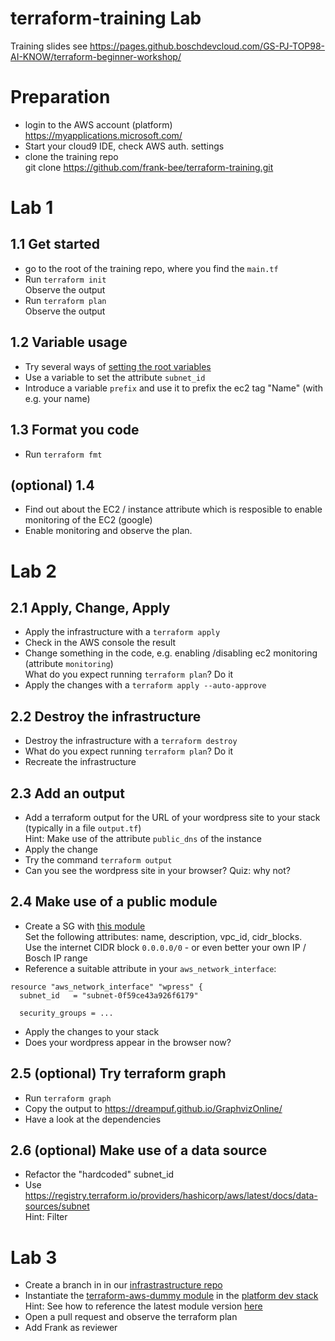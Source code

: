 # terraform-training Lab

Training slides see https://pages.github.boschdevcloud.com/GS-PJ-TOP98-AI-KNOW/terraform-beginner-workshop/

# Preparation 

- login to the AWS account (platform) https://myapplications.microsoft.com/
- Start your cloud9 IDE, check AWS auth. settings 
- clone the training repo\
git clone https://github.com/frank-bee/terraform-training.git

# Lab 1

## 1.1 Get started
- go to the root of the training repo, where you find the `main.tf`
- Run `terraform init`\
  Observe the output
- Run `terraform plan`\
  Observe the output

## 1.2 Variable usage
- Try several ways of [setting the root variables](https://www.terraform.io/docs/language/values/variables.html#assigning-values-to-root-module-variables)
- Use a variable to set the attribute `subnet_id`
- Introduce a variable `prefix` and use it to prefix the ec2 tag "Name" (with e.g. your name)

## 1.3 Format you code 
- Run `terraform fmt`

## (optional) 1.4
- Find out about the EC2 / instance attribute which is resposible to enable monitoring of the EC2 (google)
- Enable monitoring and observe the plan.

# Lab 2

## 2.1 Apply, Change, Apply
- Apply the infrastructure with a `terraform apply`
- Check in the AWS console the result 
- Change something in the code, e.g. enabling /disabling ec2 monitoring (attribute `monitoring`)\
What do you expect running `terraform plan`? Do it
- Apply the changes with a `terraform apply --auto-approve`

## 2.2 Destroy the infrastructure
- Destroy the infrastructure with a `terraform destroy`
- What do you expect running `terraform plan`? Do it
- Recreate the infrastructure

## 2.3 Add an output
- Add a terraform output for the URL of your wordpress site to your stack (typically in a file `output.tf`)\
Hint: Make use of the attribute `public_dns` of the instance
- Apply the change
- Try the command `terraform output`
- Can you see the wordpress site in your browser? Quiz: why not?

## 2.4 Make use of a public module
- Create a SG with [this module](https://registry.terraform.io/modules/terraform-aws-modules/security-group/aws/3.0.1/submodules/https-443)\
Set the following attributes: name, description, vpc_id, cidr_blocks.\
Use the internet CIDR block `0.0.0.0/0` - or even better your own IP / Bosch IP range
- Reference a suitable attribute in your `aws_network_interface`:
```
resource "aws_network_interface" "wpress" {
  subnet_id   = "subnet-0f59ce43a926f6179"

  security_groups = ...
```
- Apply the changes to your stack
- Does your wordpress appear in the browser now?

## 2.5 (optional) Try terraform graph
- Run `terraform graph`
- Copy the output to https://dreampuf.github.io/GraphvizOnline/
- Have a look at the dependencies
 
## 2.6 (optional) Make use of a data source
- Refactor the "hardcoded" subnet_id
- Use https://registry.terraform.io/providers/hashicorp/aws/latest/docs/data-sources/subnet \
Hint: Filter

# Lab 3
- Create a branch in in our [infrastrastructure repo](https://github.boschdevcloud.com/GS-PJ-TOP98-AI-KNOW/infrastructure)
- Instantiate the [terraform-aws-dummy module](https://github.boschdevcloud.com/GS-PJ-TOP98-AI-KNOW/terraform-aws-dummy) in the [platform dev stack](https://github.boschdevcloud.com/GS-PJ-TOP98-AI-KNOW/infrastructure/blob/master/workstreams/platform/dev/main.tf) \
Hint: See how to reference the latest module version [here](https://www.terraform.io/docs/language/modules/sources.html#selecting-a-revision)
- Open a pull request and observe the terraform plan
- Add Frank as reviewer
